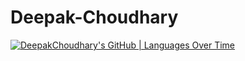 # Deepak-Choudhary
[![DeepakChoudhary's GitHub | Languages Over Time](https://stats.quine.sh/DeepakChoudhary/languages-over-time?theme=light)](https://quine.sh)
